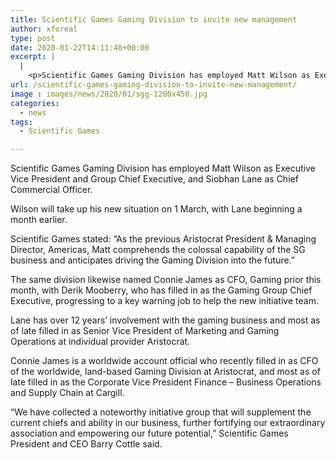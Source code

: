 ```yaml
---
title: Scientific Games Gaming Division to invite new management
author: xforeal 
type: post
date: 2020-01-22T14:11:48+00:00
excerpt: |
  |
    <p>Scientific Games Gaming Division has employed Matt Wilson as Executive Vice President and Group Chief Executive, and Siobhan Lane as Chief Commercial Officer </p>
url: /scientific-games-gaming-division-to-invite-new-management/
image : images/news/2020/01/sgg-1200x450.jpg
categories:
  - news
tags:
  - Scientific Games

---
```

Scientific Games Gaming Division has employed Matt Wilson as Executive Vice President and Group Chief Executive, and Siobhan Lane as Chief Commercial Officer.

Wilson will take up his new situation on 1 March, with Lane beginning a month earlier.&nbsp;

Scientific Games stated: “As the previous Aristocrat President & Managing Director, Americas, Matt comprehends the colossal capability of the SG business and anticipates driving the Gaming Division into the future.”

The same division likewise named Connie James as CFO, Gaming prior this month, with Derik Mooberry, who has filled in as the Gaming Group Chief Executive, progressing to a key warning job to help the new initiative team.

Lane has over 12 years’ involvement with the gaming business and most as of late filled in as Senior Vice President of Marketing and Gaming Operations at individual provider Aristocrat.

Connie James is a worldwide account official who recently filled in as CFO of the worldwide, land-based Gaming Division at Aristocrat, and most as of late filled in as the Corporate Vice President Finance – Business Operations and Supply Chain at Cargill.

“We have collected a noteworthy initiative group that will supplement the current chiefs and ability in our business, further fortifying our extraordinary association and empowering our future potential,” Scientific Games President and CEO Barry Cottle said.